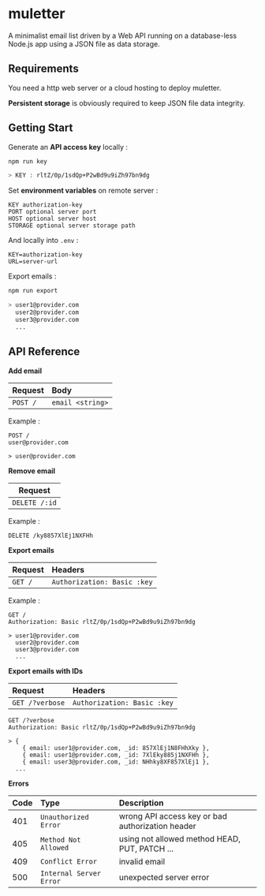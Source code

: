 # muletter

A minimalist email list driven by a Web API running on a database-less Node.js app using a JSON file as data storage.

## Requirements

You need a http web server or a cloud hosting to deploy muletter.

**Persistent storage** is obviously required to keep JSON file data integrity.


## Getting Start

Generate an **API access key** locally :
```bash
npm run key

> KEY : rltZ/0p/1sdQp+P2wBd9u9iZh97bn9dg
```

Set **environment variables** on remote server :
```
KEY authorization-key
PORT optional server port
HOST optional server host
STORAGE optional server storage path
```

And locally into `.env` :
```
KEY=authorization-key
URL=server-url
```

Export emails :
```bash
npm run export

> user1@provider.com
  user2@provider.com
  user3@provider.com
  ...
```

## API Reference

**Add email**

|Request|Body|
|:------|:---|
|`POST /`|`email <string>`|

Example :
```http
POST /
user@provider.com

> user@provider.com
```

**Remove email**

|Request|
|-------|
|`DELETE /:id`|

Example :
```http
DELETE /ky8857XlEj1NXFHh
```

**Export emails**

|Request|Headers|
|:------|:------|
|`GET /`|`Authorization: Basic :key`|

Example :
```http
GET /
Authorization: Basic rltZ/0p/1sdQp+P2wBd9u9iZh97bn9dg

> user1@provider.com
  user2@provider.com
  user3@provider.com
  ...
```

**Export emails with IDs**

|Request|Headers|
|:------|:------|
|`GET /?verbose`|`Authorization: Basic :key`|

```http
GET /?verbose
Authorization: Basic rltZ/0p/1sdQp+P2wBd9u9iZh97bn9dg

> {
    { email: user1@provider.com, _id: 857XlEj1N8FHhXky },
    { email: user1@provider.com, _id: 7XlEky885j1NXFHh },
    { email: user3@provider.com, _id: NHhky8XF857XlEj1 },
  ...
```

**Errors**

|Code|Type|Description
|:---|:------|:-------
|401|`Unauthorized Error`|wrong API access key or bad authorization header
|405|`Method Not Allowed`|using not allowed method HEAD, PUT, PATCH ...
|409|`Conflict Error`|invalid email
|500|`Internal Server Error`|unexpected server error
